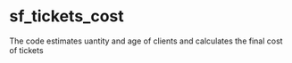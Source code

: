 # sf_tickets_cost

The code estimates uantity and age of clients and calculates the final cost of tickets
